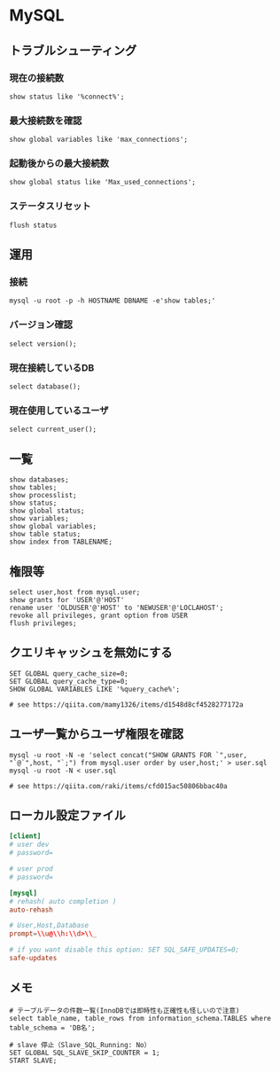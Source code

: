 # MySQL

## トラブルシューティング

### 現在の接続数

    show status like '%connect%';

### 最大接続数を確認

    show global variables like 'max_connections';

### 起動後からの最大接続数

    show global status like 'Max_used_connections';

### ステータスリセット

    flush status

## 運用

### 接続

    mysql -u root -p -h HOSTNAME DBNAME -e'show tables;'

### バージョン確認

    select version();

### 現在接続しているDB

    select database();

### 現在使用しているユーザ

    select current_user();

## 一覧

```
show databases;
show tables;
show processlist;
show status;
show global status;
show variables;
show global variables;
show table status;
show index from TABLENAME;
```

## 権限等

```
select user,host from mysql.user;
show grants for 'USER'@'HOST'
rename user 'OLDUSER'@'HOST' to 'NEWUSER'@'LOCLAHOST';
revoke all privileges, grant option from USER
flush privileges;
```

## クエリキャッシュを無効にする

```
SET GLOBAL query_cache_size=0;
SET GLOBAL query_cache_type=0;
SHOW GLOBAL VARIABLES LIKE '%query_cache%';

# see https://qiita.com/mamy1326/items/d1548d8cf4528277172a
```

## ユーザ一覧からユーザ権限を確認

```
mysql -u root -N -e 'select concat("SHOW GRANTS FOR `",user, "`@`",host, "`;") from mysql.user order by user,host;' > user.sql
mysql -u root -N < user.sql

# see https://qiita.com/raki/items/cfd015ac50806bbac40a
```


## ローカル設定ファイル

```.my.cnf
[client]
# user dev
# password=

# user prod
# password=

[mysql]
# rehash( auto completion )
auto-rehash

# User,Host,Database
prompt=\\u@\\h:\\d>\\_

# if you want disable this option: SET SQL_SAFE_UPDATES=0;
safe-updates
```

## メモ

```
# テーブルデータの件数一覧(InnoDBでは即時性も正確性も怪しいので注意)
select table_name, table_rows from information_schema.TABLES where table_schema = 'DB名';

# slave 停止（Slave_SQL_Running: No）
SET GLOBAL SQL_SLAVE_SKIP_COUNTER = 1;
START SLAVE;



```
